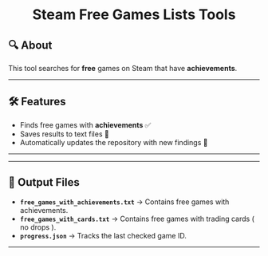 # <div align="center">Steam Free Games Lists Tools</div>

## 🔍 About
This tool searches for **free** games on Steam that have **achievements**.

---

## 🛠️ Features
- Finds free games with **achievements** ✅
- Saves results to text files 📂
- Automatically updates the repository with new findings 🔄

---

---

## 📁 Output Files
- **`free_games_with_achievements.txt`** → Contains free games with achievements.
- **`free_games_with_cards.txt`** → Contains free games with trading cards ( no drops ).
- **`progress.json`** → Tracks the last checked game ID.

---

